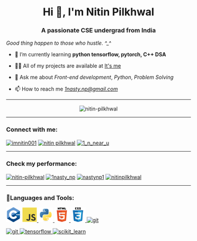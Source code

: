 <h1 align="center">Hi 👋, I'm Nitin Pilkhwal</h1>
<h3 align="center">A passionate CSE undergrad from India</h3>

*Good thing happen to those who hustle. ^_^*

- 🌱 I’m currently learning **python tensorflow, pytorch, C++ DSA**



- 👨‍💻 All of my projects are available at [It's me](https://github.com/Nitin-Pilkhwal)


- 💬 Ask me about 
      *Front-end development*, *Python*, *Problem Solving*

- 📫 How to reach me *1nasty.np@gmail.com*
<hr>
<p align="center"><img align="center" src="https://github-readme-streak-stats.herokuapp.com/?user=nitin-pilkhwal&" alt="nitin-pilkhwal" /></p>
<hr>
<h3 align="left">Connect with me:</h3>
<p align="left">
<a href="https://twitter.com/imnitin001" target="blank"><img align="center" src="https://raw.githubusercontent.com/rahuldkjain/github-profile-readme-generator/master/src/images/icons/Social/twitter.svg" alt="imnitin001" height="30" width="40" /></a>
<a href="https://linkedin.com/in/nitin-pilkhwal-41211024a/" target="blank"><img align="center" src="https://raw.githubusercontent.com/rahuldkjain/github-profile-readme-generator/master/src/images/icons/Social/linked-in-alt.svg" alt="nitin pilkhwal" height="30" width="40" /></a>
<a href="https://instagram.com/1_n_near_u" target="blank"><img align="center" src="https://raw.githubusercontent.com/rahuldkjain/github-profile-readme-generator/master/src/images/icons/Social/instagram.svg" alt="1_n_near_u" height="30" width="40" /></a>

</p>
<hr>
<h3 align="left">Check my performance:</h3>
<p align="left">
<a href="https://www.leetcode.com/nitin-pilkhwal" target="blank"><img align="center" src="https://raw.githubusercontent.com/rahuldkjain/github-profile-readme-generator/master/src/images/icons/Social/leet-code.svg" alt="nitin-pilkhwal" height="30" width="40" /></a>
<a href="https://www.hackerrank.com/1nasty_np" target="blank"><img align="center" src="https://raw.githubusercontent.com/rahuldkjain/github-profile-readme-generator/master/src/images/icons/Social/hackerrank.svg" alt="1nasty_np" height="30" width="40" /></a>
<a href="https://www.codechef.com/users/nastynp1" target="blank"><img align="center" src="https://cdn.jsdelivr.net/npm/simple-icons@3.1.0/icons/codechef.svg" alt="nastynp1" height="30" width="40" /></a>
<a href="https://kaggle.com/nitinpilkhwal" target="blank"><img align="center" src="https://raw.githubusercontent.com/rahuldkjain/github-profile-readme-generator/master/src/images/icons/Social/kaggle.svg" alt="nitinpilkhwal" height="30" width="40" /></a>
</p>

<hr>

<h3 align="left">📌Languages and Tools:</h3>

<p align="left">
<a href="https://www.w3schools.com/cpp/" target="_blank" rel="noreferrer"> <img src="https://raw.githubusercontent.com/devicons/devicon/master/icons/cplusplus/cplusplus-original.svg" alt="cplusplus" width="40" height="40"/></a>
<a href="https://developer.mozilla.org/en-US/docs/Web/JavaScript" target="_blank" rel="noreferrer"> <img src="https://raw.githubusercontent.com/devicons/devicon/master/icons/javascript/javascript-original.svg" alt="javascript" width="40" height="40"/> </a>
<a href="https://www.python.org" target="_blank" rel="noreferrer"> <img src="https://raw.githubusercontent.com/devicons/devicon/master/icons/python/python-original.svg" alt="python" width="40" height="40"/> </a>
<a href="https://www.w3.org/html/" target="_blank" rel="noreferrer"> <img src="https://raw.githubusercontent.com/devicons/devicon/master/icons/html5/html5-original-wordmark.svg" alt="html5" width="40" height="40"/> </a>
<a href="https://www.w3schools.com/css/" target="_blank" rel="noreferrer"> <img src="https://raw.githubusercontent.com/devicons/devicon/master/icons/css3/css3-original-wordmark.svg" alt="css3" width="40" height="40"/> </a> <a href="https://git-scm.com/" target="_blank" rel="noreferrer"> <img src="https://www.vectorlogo.zone/logos/git-scm/git-scm-icon.svg" alt="git" width="40" height="40"/> </a>
</p>
<p align="left">
<a href="https://git-scm.com/" target="_blank" rel="noreferrer"> <img src="https://www.vectorlogo.zone/logos/git-scm/git-scm-icon.svg" alt="git" width="40" height="40"/> </a>
<a href="https://www.tensorflow.org" target="_blank" rel="noreferrer"> <img src="https://www.vectorlogo.zone/logos/tensorflow/tensorflow-icon.svg" alt="tensorflow" width="40" height="40"/> </a>
<a href="https://scikit-learn.org/" target="_blank" rel="noreferrer"> <img src="https://upload.wikimedia.org/wikipedia/commons/0/05/Scikit_learn_logo_small.svg" alt="scikit_learn" width="40" height="40"/> </a>
</p>

